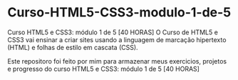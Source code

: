 # Curso-HTML5-CSS3-modulo-1-de-5

Curso HTML5 e CSS3: módulo 1 de 5 [40 HORAS] O Curso de HTML5 e CSS3 vai ensinar a criar sites usando a linguagem de marcação hipertexto (HTML) e folhas de estilo em cascata (CSS).

Este repositoro foi feito por mim para armazenar meus exercicios, projetos e progresso do curso HTML5 e CSS3: módulo 1 de 5 [40 HORAS] 
